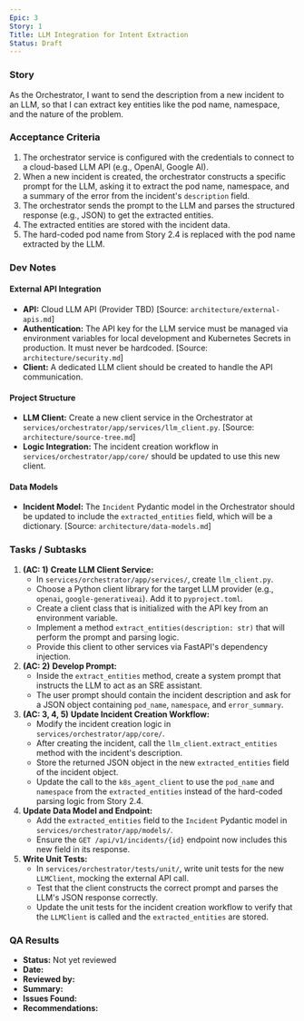 ```yaml
---
Epic: 3
Story: 1
Title: LLM Integration for Intent Extraction
Status: Draft
---
```


### Story

As the Orchestrator, I want to send the description from a new incident to an LLM, so that I can extract key entities like the pod name, namespace, and the nature of the problem.

### Acceptance Criteria

1.  The orchestrator service is configured with the credentials to connect to a cloud-based LLM API (e.g., OpenAI, Google AI).
2.  When a new incident is created, the orchestrator constructs a specific prompt for the LLM, asking it to extract the pod name, namespace, and a summary of the error from the incident's `description` field.
3.  The orchestrator sends the prompt to the LLM and parses the structured response (e.g., JSON) to get the extracted entities.
4.  The extracted entities are stored with the incident data.
5.  The hard-coded pod name from Story 2.4 is replaced with the pod name extracted by the LLM.

### Dev Notes

#### External API Integration
- **API:** Cloud LLM API (Provider TBD) [Source: `architecture/external-apis.md`]
- **Authentication:** The API key for the LLM service must be managed via environment variables for local development and Kubernetes Secrets in production. It must never be hardcoded. [Source: `architecture/security.md`]
- **Client:** A dedicated LLM client should be created to handle the API communication.

#### Project Structure
- **LLM Client:** Create a new client service in the Orchestrator at `services/orchestrator/app/services/llm_client.py`. [Source: `architecture/source-tree.md`]
- **Logic Integration:** The incident creation workflow in `services/orchestrator/app/core/` should be updated to use this new client.

#### Data Models
- **Incident Model:** The `Incident` Pydantic model in the Orchestrator should be updated to include the `extracted_entities` field, which will be a dictionary. [Source: `architecture/data-models.md`]

### Tasks / Subtasks

1.  **(AC: 1)** **Create LLM Client Service:**
    - In `services/orchestrator/app/services/`, create `llm_client.py`.
    - Choose a Python client library for the target LLM provider (e.g., `openai`, `google-generativeai`). Add it to `pyproject.toml`.
    - Create a client class that is initialized with the API key from an environment variable.
    - Implement a method `extract_entities(description: str)` that will perform the prompt and parsing logic.
    - Provide this client to other services via FastAPI's dependency injection.
2.  **(AC: 2)** **Develop Prompt:**
    - Inside the `extract_entities` method, create a system prompt that instructs the LLM to act as an SRE assistant.
    - The user prompt should contain the incident description and ask for a JSON object containing `pod_name`, `namespace`, and `error_summary`.
3.  **(AC: 3, 4, 5)** **Update Incident Creation Workflow:**
    - Modify the incident creation logic in `services/orchestrator/app/core/`.
    - After creating the incident, call the `llm_client.extract_entities` method with the incident's description.
    - Store the returned JSON object in the new `extracted_entities` field of the incident object.
    - Update the call to the `k8s_agent_client` to use the `pod_name` and `namespace` from the `extracted_entities` instead of the hard-coded parsing logic from Story 2.4.
4.  **Update Data Model and Endpoint:**
    - Add the `extracted_entities` field to the `Incident` Pydantic model in `services/orchestrator/app/models/`.
    - Ensure the `GET /api/v1/incidents/{id}` endpoint now includes this new field in its response.
5.  **Write Unit Tests:**
    - In `services/orchestrator/tests/unit/`, write unit tests for the new `LLMClient`, mocking the external API call.
    - Test that the client constructs the correct prompt and parses the LLM's JSON response correctly.
    - Update the unit tests for the incident creation workflow to verify that the `LLMClient` is called and the `extracted_entities` are stored.

### QA Results

- **Status:** Not yet reviewed
- **Date:**
- **Reviewed by:**
- **Summary:**
- **Issues Found:**
- **Recommendations:**
